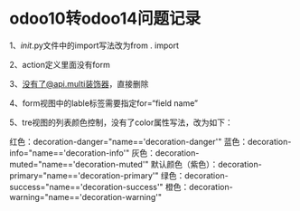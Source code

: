 # odoo10转odoo14问题记录
1、_init_.py文件中的import写法改为from . import

2、action定义里面没有<field name="view_type">form</field>

3、没有了@api.multi装饰器，直接删除

4、form视图中的lable标签需要指定for=“field name”

5、tre视图的列表颜色控制，没有了color属性写法，改为如下：

  红色：decoration-danger="name=='decoration-danger'"
  蓝色：decoration-info="name=='decoration-info'"
  灰色：decoration-muted="name=='decoration-muted'"
  默认颜色（紫色）：decoration-primary="name=='decoration-primary'"
  绿色：decoration-success="name=='decoration-success'"
  橙色：decoration-warning="name=='decoration-warning'"
